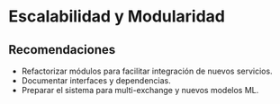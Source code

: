 # Escalabilidad y Modularidad

## Recomendaciones
- Refactorizar módulos para facilitar integración de nuevos servicios.
- Documentar interfaces y dependencias.
- Preparar el sistema para multi-exchange y nuevos modelos ML.

